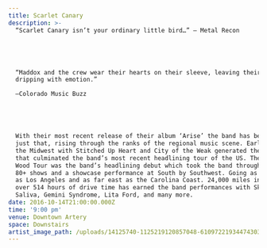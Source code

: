 ```yaml
---
title: Scarlet Canary
description: >-
  “Scarlet Canary isn’t your ordinary little bird…” – Metal Recon





  “Maddox and the crew wear their hearts on their sleeve, leaving their songs
  dripping with emotion.”

  –Colorado Music Buzz





  With their most recent release of their album ‘Arise’ the band has been doing
  just that, rising through the ranks of the regional music scene. Early tours in
  the Midwest with Stitched Up Heart and City of the Weak generated the momentum
  that culminated the band’s most recent headlining tour of the US. The Morning
  Wood Tour was the band’s headlining debut which took the band through 28 states
  80+ shows and a showcase performance at South by Southwest. Going as far West
  as Los Angeles and as far east as the Carolina Coast. 24,000 miles in a van and
  over 514 hours of drive time has earned the band performances with Skillet,
  Saliva, Gemini Syndrome, Lita Ford, and many more.
date: 2016-10-14T21:00:00.000Z
time: '9:00 pm'
venue: Downtown Artery
space: Downstairs
artist_image_path: /uploads/14125740-1125219120857048-6109722193447430388-o.jpg
---
```



